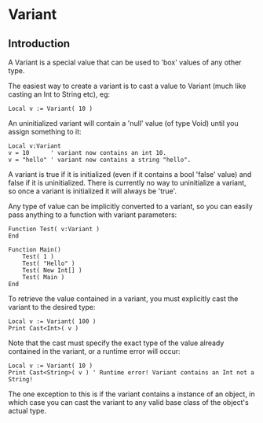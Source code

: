 # Variant

## Introduction

A Variant is a special value that can be used to 'box' values of any other type.

The easiest way to create a variant is to cast a value to Variant (much like casting an Int to String etc), eg:

`Local v := Variant( 10 )`

An uninitialized variant will contain a 'null' value (of type Void) until you assign something to it:

```monkey
Local v:Variant
v = 10      ' variant now contains an int 10.
v = "hello" ' variant now contains a string "hello".
```

A variant is true if it is initialized (even if it contains a bool 'false' value) and false if it is uninitialized. There is currently no way to uninitialize a variant, so once a variant is initialized it will always be 'true'.

Any type of value can be implicitly converted to a variant, so you can easily pass anything to a function with variant parameters:

```monkey
Function Test( v:Variant )
End

Function Main()
    Test( 1 )
    Test( "Hello" )
    Test( New Int[] )
    Test( Main )
End
```

To retrieve the value contained in a variant, you must explicitly cast the variant to the desired type:

```monkey
Local v := Variant( 100 )
Print Cast<Int>( v )
```

Note that the cast must specify the exact type of the value already contained in the variant, or a runtime error will occur:

```monkey
Local v := Variant( 10 )
Print Cast<String>( v ) ' Runtime error! Variant contains an Int not a String!
```

The one exception to this is if the variant contains a instance of an object, in which case you can cast the variant to any valid base class of the object's actual type.

<!--
Variants also have a number of useful methods including...
-->
